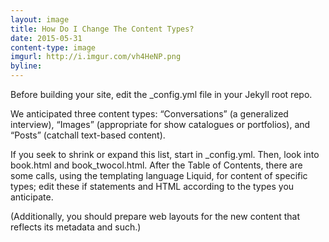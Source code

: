 ```yaml
---
layout: image
title: How Do I Change The Content Types?
date: 2015-05-31
content-type: image
imgurl: http://i.imgur.com/vh4HeNP.png
byline:
---
```


Before building your site, edit the _config.yml file in your Jekyll root repo. 

We anticipated three content types: “Conversations” (a generalized interview), “Images” (appropriate for show catalogues or portfolios), and “Posts” (catchall text-based content). 

If you seek to shrink or expand this list, start in _config.yml. Then, look into book.html and book_twocol.html. After the Table of Contents, there are some calls, using the templating language Liquid, for content of specific types; edit these if statements and HTML according to the types you anticipate. 

(Additionally, you should prepare web layouts for the new content that reflects its metadata and such.) 